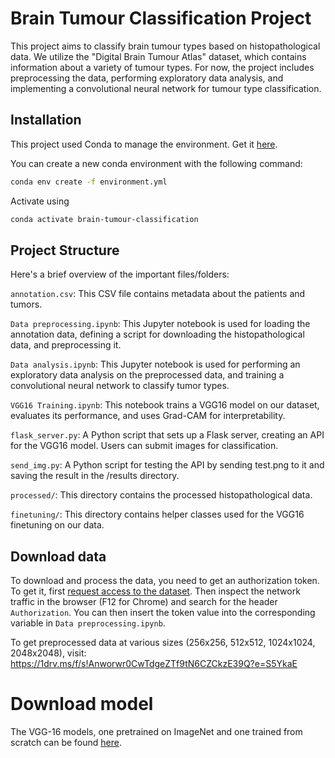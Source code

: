 # Brain Tumour Classification Project

This project aims to classify brain tumour types based on histopathological data. We utilize the "Digital Brain Tumour Atlas" dataset, which contains information about a variety of tumour types. For now, the project includes preprocessing the data, performing exploratory data analysis, and implementing a convolutional neural network for tumour type classification.

## Installation

This project used Conda to manage the environment. Get it [here](https://www.anaconda.com/download).

You can create a new conda environment with the following command:

```bash
conda env create -f environment.yml
```

Activate using 

```bash
conda activate brain-tumour-classification
```

## Project Structure
Here's a brief overview of the important files/folders:

`annotation.csv`: This CSV file contains metadata about the patients and tumors.

`Data preprocessing.ipynb`: This Jupyter notebook is used for loading the annotation data, defining a script for downloading the histopathological data, and preprocessing it.

`Data analysis.ipynb`: This Jupyter notebook is used for performing an exploratory data analysis on the preprocessed data, and training a convolutional neural network to classify tumor types.

`VGG16 Training.ipynb`: This notebook trains a VGG16 model on our dataset, evaluates its performance, and uses Grad-CAM for interpretability.

`flask_server.py`: A Python script that sets up a Flask server, creating an API for the VGG16 model. Users can submit images for classification.

`send_img.py`: A Python script for testing the API by sending test.png to it and saving the result in the /results directory.

`processed/`: This directory contains the processed histopathological data.

`finetuning/`: This directory contains helper classes used for the VGG16 finetuning on our data.

## Download data

To download and process the data, you need to get an authorization token. To get it, first [request access to the dataset](https://data-proxy.ebrains.eu/datasets/8fc108ab-e2b4-406f-8999-60269dc1f994). Then inspect the network traffic in the browser (F12 for Chrome) and search for the header `Authorization`. You can then insert the token value into the corresponding variable in `Data preprocessing.ipynb`.

To get preprocessed data at various sizes (256x256, 512x512, 1024x1024, 2048x2048), visit: https://1drv.ms/f/s!Anworwr0CwTdgeZTf9tN6CZCkzE39Q?e=S5YkaE

# Download model

The VGG-16 models, one pretrained on ImageNet and one trained from scratch can be found [here](https://1drv.ms/f/s!Anworwr0CwTdg7JPAVt2zCHYm_mV9w?e=ejehBW).
